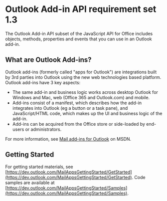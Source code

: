  

# Outlook Add-in API requirement set 1.3

The Outlook Add-in API subset of the JavaScript API for Office includes objects, methods, properties and events that you can use in an Outlook add-in.

## What are Outlook Add-ins?

Outlook add-ins (formerly called "apps for Outlook") are integrations built by 3rd parties into Outlook using the new web technologies based platform. Outlook add-ins have 3 key aspects:

*   The same add-in and business logic works across desktop Outlook for Windows and Mac, web (Office 365 and Outlook.com) and mobile.
*   Add-ins consist of a manifest, which describes how the add-in integrates into Outlook (eg a button or a task pane), and JavaScript/HTML code, which makes up the UI and business logic of the add-in.
*   Add-ins can be acquired from the Office store or side-loaded by end-users or administrators.

For more information, see [Mail add-ins for Outlook](https://msdn.microsoft.com/EN-US/library/office/fp161135.aspx) on MSDN.

## Getting Started

For getting started materials, see [https://dev.outlook.com/MailAppsGettingStarted/GetStarted](https://dev.outlook.com/MailAppsGettingStarted/GetStarted). Code samples are available at [https://dev.outlook.com/MailAppsGettingStarted/Samples](https://dev.outlook.com/MailAppsGettingStarted/Samples).
